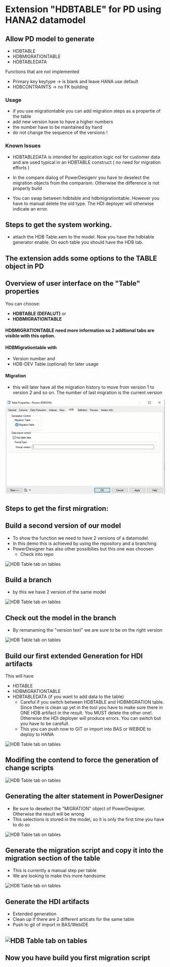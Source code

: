# Extension "HDBTABLE" for PD using HANA2 datamodel


## Allow PD model to generate 
- HDBTABLE
- HDBMIGRATIONTABLE
- HDBTABLEDATA

Functions that are not implemented
- Primary key keytype  -> is blank and leave HANA use default
- HDBCONTRAINTS        -> no FK building 

### Usage
- if you use migrationtable you can add migration steps as a propertie of the table
- add new version have to have a higher numbers
- the number have to be maintained by hand
- do not change the sequence of the versions !

### Known Issues
- HDBTABLEDATA is intended for application logic not for customer data and are used typical in an HDBTABLE construct ( no need for migration efforts )

- In the compare dialog of PowerDesigenr you have to deselect the migration objects from the comparism. Otherwise the difference is not properly build
- You can swap between hdbtable and hdbmigrationtable. However you have to manual delete the old type. The HDI deployer will otherwise indicate an error.

## Steps to get the system working.
- attach the HDB Table.xem to the model. Now you have the hdbtable generator enable. On each table you should have the HDB tab.

## The extension adds some options to the TABLE object in PD 
## Overview of user interface on the "Table" properties
You can choose: 
-  <B>HDBTABLE (DEFALUT)</B> or 
-  <B>HDBMIGRATIONTABLE</B>
#### HDBMIGRATIONTABLE need more information so 2 addtional tabs are visible with this option.
#### HDBMigrationtable with 
- Version number and
- HDB-DEV Table (optional) for later usage
#### Migration
- this will later have all the migration history to move from version 1 to version 2 and so on. The number of last migration is the current version

![HDB Table tab on tables](./images/002-HDBTable-options.gif)

## Steps to get the first mirgration:
## Build a second version of our model
- To show the function we need to have 2 versions of a datamodel. 
- In this demo this is achieved by using the repository and a branching
- PowerDesigner has also other possibilies but this one was choosen
    - Check into repo

![HDB Table tab on tables](./images/010-Version1-to-Repo.gif)
## Build a branch
- by this we have 2 version of the same model 

![HDB Table tab on tables](./images/020-Create-Version2.gif)

## Check out the model in the branch
   - By remanaming the "version text" we are sure to be on the right version 


![HDB Table tab on tables](./images/030-Update-Version2.gif)
## Build our first extended Generation for HDI artifacts 
This will have 
- HDTABLE
- HDBMIGRATIONTABLE
- HDBTABLEDATA (if you want to add data to the table)
    - Careful if you switch between HDBTABLE and HDBMIGRATION table. Since there is clean up yet in the tool you have to make sure there in ONE HDB artifact in the result. You MUST delete the other one!. Otherwise the HDI deployer will produce errors. You can switch but you have to be carefull.
    - This you can push now to GIT or import into BAS or WEBIDE to deploy to HANA

![HDB Table tab on tables](./images/040-Generate-Version1.gif)

## Modifing the contend to force the generation of change scripts

![HDB Table tab on tables](./images/050-Alter-Table-Person.gif)

## Generating the alter statement in PowerDesigner
 - Be sure to deselect the "MIGRATION" object of PowerDesigner. Otherwise the result will be wrong
 - This selections is stored in the model, so it is only the first time you have to do so



![HDB Table tab on tables](./images/060-View-Alter-Statement.gif)

## Generate the migration script and copy it into the migration section of the table
 - This is currently a manual step per table
 - We are looking to make this more handsome

![HDB Table tab on tables](./images/070-Make-Migration-script.gif)

## Generate the HDI artifacts 
-  Extended generation
-  Clean up if there are 2 different articats for the same table
- Push to git of import in BAS/WebIDE

![HDB Table tab on tables](./images/080-Extended-Generation.gif)
-

## Now you have build you first migration script








